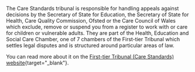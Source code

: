 The Care Standards tribunal is responsible for handling appeals against decisions by the Secretary of State for Education, the Secretary of State for Health, Care Quality Commission, Ofsted or the Care Council of Wales which exclude, remove or suspend you from a register to work with or care for children or vulnerable adults. They are part of the Health, Education and Social Care Chamber, one of 7 chambers of the First-tier Tribunal which settles legal disputes and is structured around particular areas of law.

You can read more about it on the [First-tier Tribunal (Care Standards) website](https://www.gov.uk/courts-tribunals/first-tier-tribunal-care-standards){target="\_blank"}.
